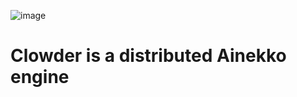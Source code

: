 ![image](https://github.com/user-attachments/assets/ab96f190-4152-4a7e-bdf1-085f647290f1)
# Clowder is a distributed Ainekko engine
